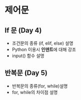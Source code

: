 # **제어문**





## If 문 (Day 4)

- 조건문의 종류 (if, elif, else) 설명
- Python 이용시 **인덴트**에 대해 강조
- input() 함수 설명





## 반복문 (Day 5)

- 반복문의 종류(for, while)설명
- for, while의 차이점 설명